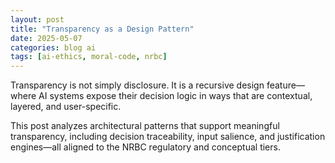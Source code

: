 ```yaml
---
layout: post
title: "Transparency as a Design Pattern"
date: 2025-05-07
categories: blog ai
tags: [ai-ethics, moral-code, nrbc]
---
```


Transparency is not simply disclosure. It is a recursive design feature—where AI systems expose their decision logic in ways that are contextual, layered, and user-specific.

This post analyzes architectural patterns that support meaningful transparency, including decision traceability, input salience, and justification engines—all aligned to the NRBC regulatory and conceptual tiers.